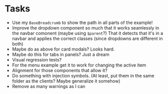 # Tasks
* Use my `BaseBreadcrumb` to show the path in all parts of the example!
* Improve the dropdown component so much that it works seamlessly in the navbar comonent (maybe using `$parent`?) That it detects that it's in a navbar and applies the correct classes (since dropdowns are different in both)
* Maybe do as above for card modals? Looks hard.
* Maybe do this for tabs in panels? Just a dream
* Visual regression tests?
* For the menu example get it to work for changing the active item
* Alignment for those components that allow it?
* Do something with injection symbols. (At least, put them in the same folder as the clients? Maybe generalize it somehow)
* Remove as many warnings as I can

